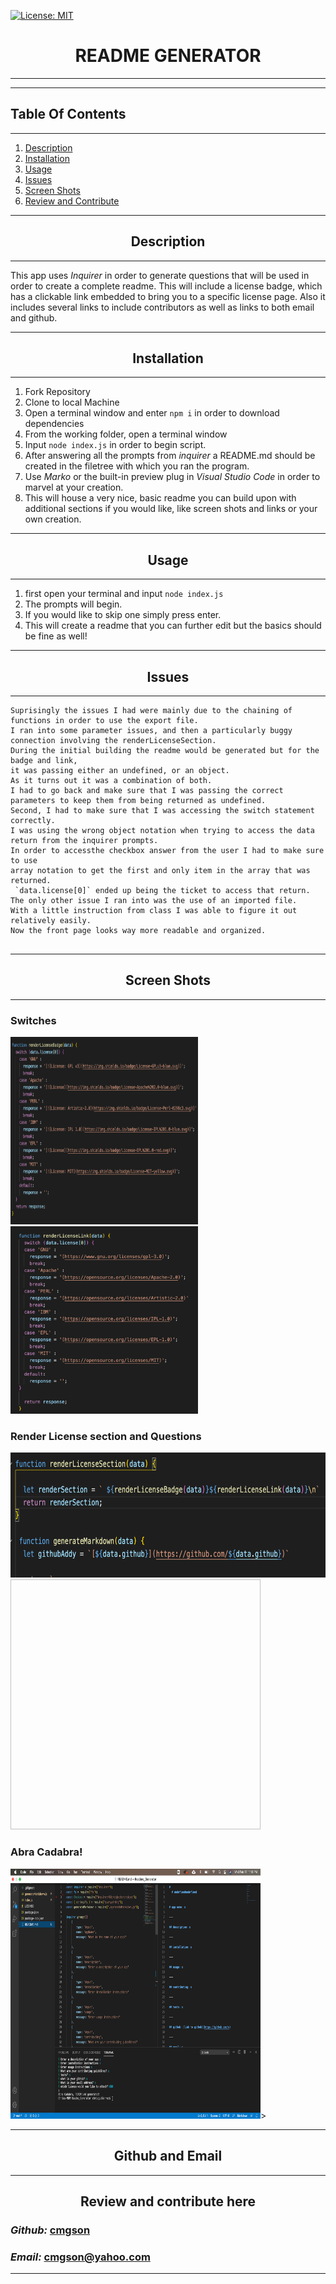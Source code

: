 
   [![License: MIT](https://img.shields.io/badge/License-MIT-yellow.svg)](https://opensource.org/licenses/MIT)


# <div align='center'> **README GENERATOR** </div>

--- 

--- 

## **Table Of Contents** 

---

1. [Description](#description)
2. [Installation](#installation)
3. [Usage](#usage)
4. [Issues](#issues)
5. [Screen Shots](#screenshot)
6. [Review and Contribute](#github)
--- 


## <div align ='center'> <a name="description"></a> **Description** </div> 

--- 

This app uses _Inquirer_ in order to generate questions that will be used in order to create a complete readme.  This will include a license badge, which has a clickable link embedded to bring you to a specific license page.  Also it includes several links to include contributors as well as links to both email and github.

--- 
 
## <div align ='center'> <a name="installation"></a> **Installation** </div>
--- 
 
1. Fork Repository
2. Clone to local Machine
3. Open a terminal window and enter `npm i` in order to download dependencies
4. From the working folder, open a terminal window
5. Input `node index.js` in order to begin script.
6. After answering all the prompts from _inquirer_ a README.md should be created in the filetree with which you ran the program.
7. Use _Marko_ or the built-in preview plug in _Visual Studio Code_ in order to marvel at your creation.
8. This will house a very nice, basic readme you can build upon with additional sections if you would like, like screen shots and links or your own creation.
--- 

## <div align ='center'> <a name="usage"></a> **Usage** </div>

--- 

1.  first open your terminal and input `node index.js`
2.  The prompts will begin.
3.  If you would like to skip one simply press enter.
4.  This will create a readme that you can further edit but the basics should be fine as well!

--- 

## <div align ='center'> <a name="issues"></a> **Issues** </div>

--- 
```
Suprisingly the issues I had were mainly due to the chaining of functions in order to use the export file.
I ran into some parameter issues, and then a particularly buggy connection involving the renderLicenseSection.
During the initial building the readme would be generated but for the badge and link,
it was passing either an undefined, or an object.
As it turns out it was a combination of both.
I had to go back and make sure that I was passing the correct parameters to keep them from being returned as undefined.
Second, I had to make sure that I was accessing the switch statement correctly.
I was using the wrong object notation when trying to access the data return from the inquirer prompts.
In order to accessthe checkbox answer from the user I had to make sure to use
array notation to get the first and only item in the array that was returned.
 `data.license[0]` ended up being the ticket to access that return.
The only other issue I ran into was the use of an imported file.
With a little instruction from class I was able to figure it out relatively easily.
Now the front page looks way more readable and organized.
   
```
--- 

## <div align ='center'> <a name="screenshot"></a> **Screen Shots** </div>

--- 
### Switches
<img src="screenshots/renderlicensebadge.png" width="300" height="300"> <img src="screenshots/renderlicenselink.png" width="300" height="300">

### Render License section and Questions
<img src="screenshots/renderlicensesection.png" width="600" height="200"> <img scr="screenshots/questions.png" width="400" height="400">
### Abra Cadabra!
<img src="screenshots/success.png" width="400" height="400">>


--- 

## <div align ='center'> <a name="github"></a> **Github and Email** </div>

--- 

## <div align ='center'> **Review and contribute here**</div>

### _Github:_ [cmgson](https://github.com/cmgson)



### _Email:_ cmgson@yahoo.com

--- 
